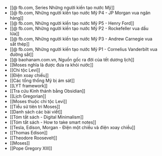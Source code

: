- [[@ fb.com, Series Những người kiến tạo nước Mỹ]]
- [[@ fb.com, Những người kiến tạo nước Mỹ P4 - JP Morgan vua ngân hàng]]
- [[@ fb.com, Những người kiến tạo nước Mỹ P5 - Henry Ford]]
- [[@ fb.com, Những người kiến tạo nước Mỹ P2 - Rockefeller vua dầu lửa]]
- [[@ fb.com, Những người kiến tạo nước Mỹ P3 - Andrew Carnegie vua sắt thép]]
- [[@ fb.com, Những người kiến tạo nước Mỹ P1 - Cornelius Vanderbilt vua đường sắt]]
- [[@ baohanam.com.vn, Nguồn gốc ra đời của tết dương lịch]]
- [[Moses nghĩa là được đưa ra khỏi nước]]
- [[Chi tộc Levi]]
- [[Điện xoay chiều]]
- [[Các tổng thống Mỹ bị ám sát]]
- [[LYT framework]]
- [[Tra cứu Kinh thánh bằng Obsidian]]
- [[Lịch Gregorian]]
- [[Moses thuộc chi tộc Levi]]
- [[Tiểu sử tiên tri Moses]]
- [[Danh sách các bài viết]]
- [[Tóm tắt sách - Digital Minimalism]]
- [[Tóm tắt sách - How to take smart notes]]
- [[Tesla, Edison, Morgan - Điện một chiều và điện xoay chiều]]
- [[Thomas Edison]]
- [[Theodore Roosevelt]]
- [[Moses]]
- [[Pope Gregory XIII]]
